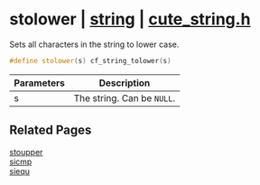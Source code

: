 # stolower | [string](https://github.com/RandyGaul/cute_framework/blob/master/docs/string/README.md) | [cute_string.h](https://github.com/RandyGaul/cute_framework/blob/master/include/cute_string.h)

Sets all characters in the string to lower case.

```cpp
#define stolower(s) cf_string_tolower(s)
```

Parameters | Description
--- | ---
s | The string. Can be `NULL`.

## Related Pages

[stoupper](https://github.com/RandyGaul/cute_framework/blob/master/docs/string/stoupper.md)  
[sicmp](https://github.com/RandyGaul/cute_framework/blob/master/docs/string/sicmp.md)  
[siequ](https://github.com/RandyGaul/cute_framework/blob/master/docs/string/siequ.md)  
